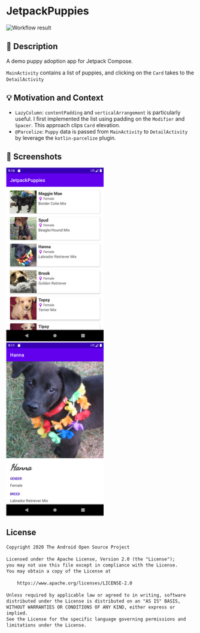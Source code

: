 # JetpackPuppies

<!--- Replace <OWNER> with your Github Username and <REPOSITORY> with the name of your repository. -->
<!--- You can find both of these in the url bar when you open your repository in github. -->
![Workflow result](https://github.com/yujinyan/JetpackPuppy/workflows/Check/badge.svg)


## :scroll: Description
<!--- Describe your app in one or two sentences -->

A demo puppy adoption app for Jetpack Compose.

`MainActivity` contains a list of puppies, and clicking on the `Card` takes to the `DetailActivity`


## :bulb: Motivation and Context
<!--- Optionally point readers to interesting parts of your submission. -->
<!--- What are you especially proud of? -->

* `LazyColumn`: `contentPadding` and `verticalArrangement` is particularly useful. I first implemented the list using padding on the `Modifier` and `Spacer`. This approach clips `Card` elevation.
* `@Parcelize`: `Puppy` data is passed from `MainActivity` to `DetailActivity` by leverage the `kotlin-parcelize` plugin.


## :camera_flash: Screenshots
<!-- You can add more screenshots here if you like -->
<img src="/results/screenshot_1.png" width="260">&emsp;<img src="/results/screenshot_2.png" width="260">

## License
```
Copyright 2020 The Android Open Source Project

Licensed under the Apache License, Version 2.0 (the "License");
you may not use this file except in compliance with the License.
You may obtain a copy of the License at

    https://www.apache.org/licenses/LICENSE-2.0

Unless required by applicable law or agreed to in writing, software
distributed under the License is distributed on an "AS IS" BASIS,
WITHOUT WARRANTIES OR CONDITIONS OF ANY KIND, either express or implied.
See the License for the specific language governing permissions and
limitations under the License.
```
